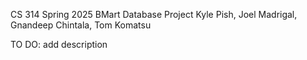 CS 314 Spring 2025
BMart Database Project
Kyle Pish, Joel Madrigal, Gnandeep Chintala, Tom Komatsu

TO DO: add description
